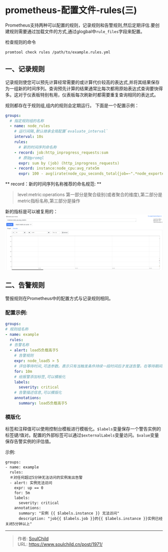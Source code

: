 # prometheus-配置文件-rules(三)

<!--more-->
Prometheus支持两种可以配置的规则，记录规则和告警规则,然后定期评估.要创建规则需要通过加载文件的方式,通过glogbal中`rule_files`字段来配置。


检查规则的命令
```bash
promtool check rules /path/to/example.rules.yml
```

## 一、记录规则
记录规则使您可以预先计算经常需要的或计算代价较高的表达式,并将其结果保存为一组新的时间序列。查询预先计算的结果通常比每次都用原始表达式查询要快得多。这对于仪表板特别有用，仪表板每次刷新时都需要重复查询相同的表达式。

规则都存在于规则组,组内的规则会定期运行。
下面是一个配置示例：
```yaml
groups:
  # 指定规则组的名称
  - name: node_rules
    # 运行间隔,默认继承全局配置`evaluate_interval`
    interval: 10s
    rules:
      # 新的时间序列命名称
    - record: job:http_inprogress_requests:sum
      # 原始promql
      expr: sum by (job) (http_inprogress_requests)
    - record: instance:node_cpu:avg_rate5m
      expr: 100 - avg(irate(node_cpu_seconds_total{job=~".*node_exporter",mode="idle"}[5m])) by (instance) * 100
```
** record：新的时间序列名称推荐的命名规范: **
> level:metric:operations
> 第一部分是聚合级别(或者聚合的维度),第二部分是metric指标名称,第三部分是操作

新的指标是可以被复用的：
![54041-8f03rjgt46g.png](images/4155505517.png "4155505517")




## 二、告警规则
警报规则在Prometheus中的配置方式与记录规则相同。
### 配置示例:
```yaml
groups:
# 规则组名称
- name: example
  rules:
  # 告警名称
  - alert: load5负载高于5
    # 告警规则
    expr: node_load5 > 5
    # 评估等待时间,可选参数。表示只有当触发条件持续一段时间后才发送告警。在等待期间新产生告警的状态为pending。
    for: 10m
    # 给报警添加标签,可以模板化
    labels:
      severity: critical
    # 告警描述信息,可以模版化
    annotations:
      summary: load5负载高于5
```

### 模版化
标签和注释值可以使用控制台模板进行模板化。`$labels`变量保存一个警告实例的标签键/值对。配置的外部标签可以通过`$externalLabels`变量访问。`$value`变量保存告警实例的评估值。

示例:
```
groups:
- name: example
  rules:
  ＃对任何超过5分钟无法访问的实例发出告警
  - alert: 实例无法访问
    expr: up == 0
    for: 5m
    labels:
      severity: critical
    annotations:
      summary: "实例 {{ $labels.instance }} 无法访问"
      description: "job{{ $labels.job }}的{{ $labels.instance }}实例已经关闭5分钟以上"
```








---

> 作者: [SoulChild](https://www.soulchild.cn)  
> URL: https://www.soulchild.cn/post/1971/  

